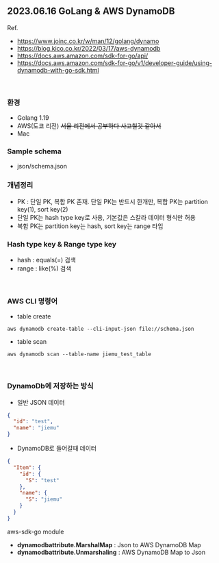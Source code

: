 ## 2023.06.16 GoLang & AWS DynamoDB

Ref.
- https://www.joinc.co.kr/w/man/12/golang/dynamo
- https://blog.kico.co.kr/2022/03/17/aws-dynamodb
- https://docs.aws.amazon.com/sdk-for-go/api/
- https://docs.aws.amazon.com/sdk-for-go/v1/developer-guide/using-dynamodb-with-go-sdk.html

<br>

### 환경

- Golang 1.19
- AWS(도쿄 리전) ~~서울 리전에서 공부하다 사고칠것 같아서~~
- Mac

### Sample schema

- json/schema.json

### 개념정리

- PK : 단일 PK, 복합 PK 존재. 단일 PK는 반드시 한개만, 복합 PK는 partition key(1), sort key(2)
- 단일 PK는 hash type key로 사용, 기본값은 스칼라 데이터 형식만 허용
- 복합 PK는 partition key는 hash, sort key는 range 타입

### Hash type key & Range type key

- hash : equals(=) 검색
- range : like(%) 검색

<br>

### AWS CLI 명령어

- table create

```
aws dynamodb create-table --cli-input-json file://schema.json
```

- table scan
```
aws dynamodb scan --table-name jiemu_test_table
```

<br>

### DynamoDb에 저장하는 방식

- 일반 JSON 데이터

```json
{
  "id": "test",
  "name": "jiemu"
}
```

- DynamoDB로 들어갈때 데이터

```json
{
  "Item": {
    "id": {
      "S": "test"
    },
    "name": {
      "S": "jiemu"
    }
  }
}
```

aws-sdk-go module
- <strong>dynamodbattribute.MarshalMap</strong> : Json to AWS DynamoDB Map
- <strong>dynamodbattribute.Unmarshaling</strong> : AWS DynamoDB Map to Json



### 